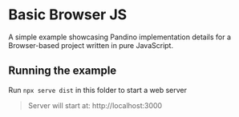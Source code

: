 # Basic Browser JS

A simple example showcasing Pandino implementation details for a Browser-based project written
in pure JavaScript.

## Running the example
Run `npx serve dist` in this folder to start a web server

> Server will start at: http://localhost:3000
